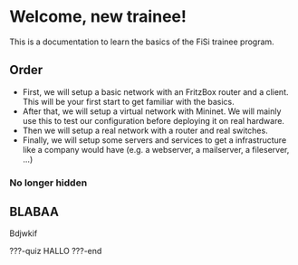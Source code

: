 # Welcome, new trainee!

This is a documentation to learn the basics of the FiSi trainee program.

## Order

- First, we will setup a basic network with an FritzBox router and a client. This will be your first start to get familiar with the basics.
- After that, we will setup a virtual network with Mininet. We will mainly use this to test our configuration before deploying it on real hardware.
- Then we will setup a real network with a router and real switches.
- Finally, we will setup some servers and services to get a infrastructure like a company would have (e.g. a webserver, a mailserver, a fileserver, ...)

### No longer hidden

## BLABAA

Bdjwkif

???-quiz HALLO ???-end

